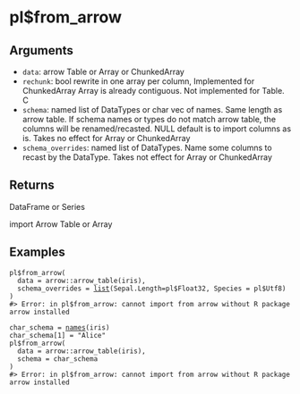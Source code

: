 # pl$from_arrow

## Arguments

- `data`: arrow Table or Array or ChunkedArray
- `rechunk`: bool rewrite in one array per column, Implemented for ChunkedArray Array is already contiguous. Not implemented for Table. C
- `schema`: named list of DataTypes or char vec of names. Same length as arrow table. If schema names or types do not match arrow table, the columns will be renamed/recasted. NULL default is to import columns as is. Takes no effect for Array or ChunkedArray
- `schema_overrides`: named list of DataTypes. Name some columns to recast by the DataType. Takes not effect for Array or ChunkedArray

## Returns

DataFrame or Series

import Arrow Table or Array

## Examples

<pre class='r-example'><code><span class='r-in'><span><span class='va'>pl</span><span class='op'>$</span><span class='fu'>from_arrow</span><span class='op'>(</span></span></span>
<span class='r-in'><span>  data <span class='op'>=</span> <span class='fu'>arrow</span><span class='fu'>::</span><span class='fu'>arrow_table</span><span class='op'>(</span><span class='va'>iris</span><span class='op'>)</span>,</span></span>
<span class='r-in'><span>  schema_overrides <span class='op'>=</span> <span class='fu'><a href='https://rdrr.io/r/base/list.html'>list</a></span><span class='op'>(</span>Sepal.Length<span class='op'>=</span><span class='va'>pl</span><span class='op'>$</span><span class='va'>Float32</span>, Species <span class='op'>=</span> <span class='va'>pl</span><span class='op'>$</span><span class='va'>Utf8</span><span class='op'>)</span></span></span>
<span class='r-in'><span><span class='op'>)</span></span></span>
<span class='r-err co'><span class='r-pr'>#&gt;</span> <span class='error'>Error:</span> in pl$from_arrow: cannot import from arrow without R package arrow installed</span>
<span class='r-in'><span></span></span>
<span class='r-in'><span><span class='va'>char_schema</span> <span class='op'>=</span> <span class='fu'><a href='https://rdrr.io/r/base/names.html'>names</a></span><span class='op'>(</span><span class='va'>iris</span><span class='op'>)</span></span></span>
<span class='r-in'><span><span class='va'>char_schema</span><span class='op'>[</span><span class='fl'>1</span><span class='op'>]</span> <span class='op'>=</span> <span class='st'>"Alice"</span></span></span>
<span class='r-in'><span><span class='va'>pl</span><span class='op'>$</span><span class='fu'>from_arrow</span><span class='op'>(</span></span></span>
<span class='r-in'><span>  data <span class='op'>=</span> <span class='fu'>arrow</span><span class='fu'>::</span><span class='fu'>arrow_table</span><span class='op'>(</span><span class='va'>iris</span><span class='op'>)</span>,</span></span>
<span class='r-in'><span>  schema <span class='op'>=</span> <span class='va'>char_schema</span></span></span>
<span class='r-in'><span><span class='op'>)</span></span></span>
<span class='r-err co'><span class='r-pr'>#&gt;</span> <span class='error'>Error:</span> in pl$from_arrow: cannot import from arrow without R package arrow installed</span>
 </code></pre>